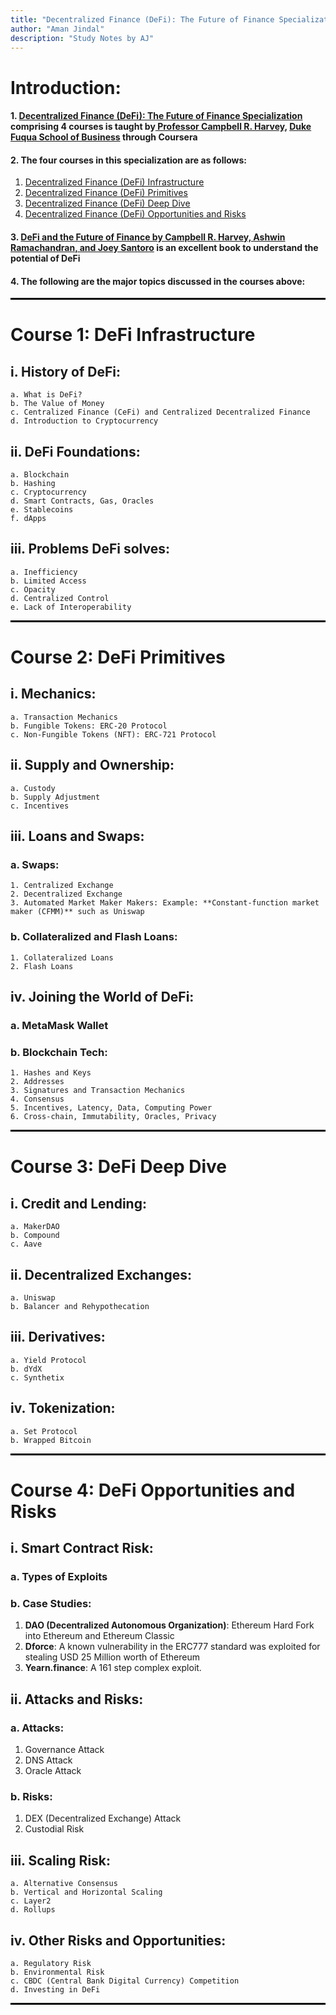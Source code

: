 ```yaml
---
title: "Decentralized Finance (DeFi): The Future of Finance Specialization"
author: "Aman Jindal"
description: "Study Notes by AJ"
---
```


# Introduction:

#### 1. <a href='https://www.coursera.org/specializations/decentralized-finance-duke' target="_blank"> Decentralized Finance (DeFi): The Future of Finance Specialization </a> comprising 4 courses is taught by<a href='https://www.fuqua.duke.edu/faculty/campbell-harvey' target="_blank"> Professor Campbell R. Harvey,</a> <a href='https://www.fuqua.duke.edu/' target="_blank"> Duke Fuqua School of Business</a> through Coursera

#### 2. The four courses in this specialization are as follows:
   1. <a href='https://www.coursera.org/learn/decentralized-finance-infrastructure-duke?specialization=decentralized-finance-duke' target="_blank"> Decentralized Finance (DeFi) Infrastructure </a>
   2. <a href='https://www.coursera.org/learn/decentralized-finance-primitives-duke?specialization=decentralized-finance-duke' target="_blank"> Decentralized Finance (DeFi) Primitives </a>
   3. <a href='https://www.coursera.org/learn/decentralized-finance-deep-dive-duke?specialization=decentralized-finance-duke' target="_blank"> Decentralized Finance (DeFi) Deep Dive </a>
   4. <a href='https://www.coursera.org/learn/decentralized-finance-opportunities-and-risk-duke?specialization=decentralized-finance-duke' target="_blank"> Decentralized Finance (DeFi) Opportunities and Risks </a>

#### 3. <a href='https://www.amazon.in/DeFi-Future-Finance-Campbell-Harvey/dp/1119836018' target="_blank"> DeFi and the Future of Finance by Campbell R. Harvey, Ashwin Ramachandran, and Joey Santoro</a> is an excellent book to understand the potential of DeFi

#### 4. The following are the major topics discussed in the courses above:

<hr style="border:.05px solid black">

# Course 1: DeFi Infrastructure

## i. History of DeFi:
    a. What is DeFi?
    b. The Value of Money
    c. Centralized Finance (CeFi) and Centralized Decentralized Finance
    d. Introduction to Cryptocurrency

## ii. DeFi Foundations:
    a. Blockchain
    b. Hashing
    c. Cryptocurrency
    d. Smart Contracts, Gas, Oracles
    e. Stablecoins
    f. dApps
 
## iii. Problems DeFi solves:
    a. Inefficiency
    b. Limited Access
    c. Opacity
    d. Centralized Control
    e. Lack of Interoperability

<hr style="border:.05px solid black">

# Course 2: DeFi Primitives

## i. Mechanics:
    a. Transaction Mechanics 
    b. Fungible Tokens: ERC-20 Protocol
    c. Non-Fungible Tokens (NFT): ERC-721 Protocol

## ii. Supply and Ownership:
    a. Custody
    b. Supply Adjustment
    c. Incentives
 
## iii. Loans and Swaps:

### a. Swaps:
    1. Centralized Exchange
    2. Decentralized Exchange
    3. Automated Market Maker Makers: Example: **Constant-function market maker (CFMM)** such as Uniswap

### b. Collateralized and Flash Loans:
    1. Collateralized Loans
    2. Flash Loans

## iv. Joining the World of DeFi:

### a. MetaMask Wallet
### b. Blockchain Tech:
    1. Hashes and Keys
    2. Addresses
    3. Signatures and Transaction Mechanics
    4. Consensus
    5. Incentives, Latency, Data, Computing Power
    6. Cross-chain, Immutability, Oracles, Privacy

<hr style="border:.05px solid black">

# Course 3: DeFi Deep Dive

## i. Credit and Lending:
    a. MakerDAO
    b. Compound
    c. Aave

## ii. Decentralized Exchanges:
    a. Uniswap
    b. Balancer and Rehypothecation
 
## iii. Derivatives:
    a. Yield Protocol
    b. dYdX
    c. Synthetix

## iv. Tokenization:
    a. Set Protocol
    b. Wrapped Bitcoin

<hr style="border:.05px solid black">

# Course 4: DeFi Opportunities and Risks

## i. Smart Contract Risk:

### a. Types of Exploits
### b. Case Studies: 
1. **DAO (Decentralized Autonomous Organization)**: Ethereum Hard Fork into Ethereum and Ethereum Classic
2. **Dforce**: A known vulnerability in the ERC777 standard was exploited for stealing USD 25 Million worth of Ethereum
3. **Yearn.finance**: A 161 step complex exploit.

## ii. Attacks and Risks:

### a. Attacks:
1. Governance Attack
2. DNS Attack
3. Oracle Attack

### b. Risks:
1. DEX (Decentralized Exchange) Attack
2. Custodial Risk
 
## iii. Scaling Risk:
    a. Alternative Consensus
    b. Vertical and Horizontal Scaling
    c. Layer2
    d. Rollups

## iv. Other Risks and Opportunities:
    a. Regulatory Risk
    b. Environmental Risk
    c. CBDC (Central Bank Digital Currency) Competition
    d. Investing in DeFi

<hr style="border:.05px solid black">